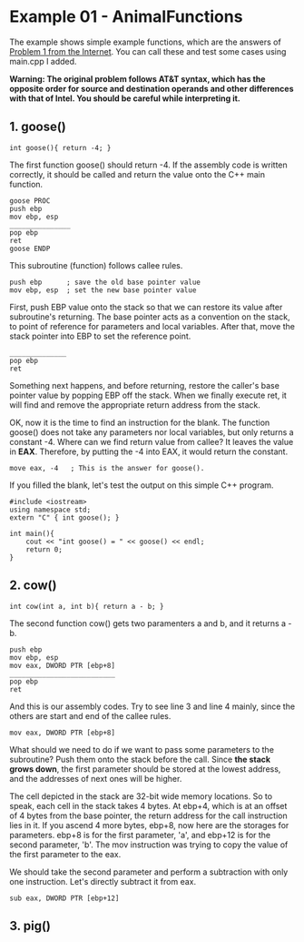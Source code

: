 # Example 01 - AnimalFunctions
The example shows simple example functions, which are the answers of [Problem 1 from the Internet](https://www.cs.cmu.edu/afs/cs/academic/class/15213-s03/www/asm_examples.pdf).
You can call these and test some cases using main.cpp I added.

**Warning: The original problem follows AT&T syntax, which has the opposite order for source and destination operands and other differences with that of Intel. You should be careful while interpreting it.**

## 1. goose()
    int goose(){ return -4; }

The first function goose() should return -4. If the assembly code is written correctly, it should be called and return the value onto the C++ main function.

    goose PROC
    push ebp
    mov ebp, esp
    _______________
    pop ebp
    ret
    goose ENDP
    
This subroutine (function) follows callee rules.

    push ebp      ; save the old base pointer value
    mov ebp, esp  ; set the new base pointer value

First, push EBP value onto the stack so that we can restore its value after subroutine's returning. The base pointer acts as a convention on the stack, to point of reference for parameters and local variables. After that, move the stack pointer into EBP to set the reference point.

    ______________
    pop ebp
    ret

Something next happens, and before returning, restore the caller's base pointer value by popping EBP off the stack. When we finally execute ret, it will find and remove the appropriate return address from the stack.

OK, now it is the time to find an instruction for the blank. The function goose() does not take any parameters nor local variables, but only returns a constant -4. Where can we find return value from callee? It leaves the value in **EAX**. Therefore, by putting the -4 into EAX, it would return the constant.

    move eax, -4   ; This is the answer for goose().
    
If you filled the blank, let's test the output on this simple C++ program.

    #include <iostream>
    using namespace std;
    extern "C" { int goose(); }
    
    int main(){
	    cout << "int goose() = " << goose() << endl;  
        return 0;
    }
    
## 2. cow()
	int cow(int a, int b){ return a - b; }

The second function cow() gets two paramenters a and b, and it returns a - b.

	push ebp
	mov ebp, esp
	mov eax, DWORD PTR [ebp+8]
	__________________________
	pop ebp
	ret
	
And this is our assembly codes. Try to see line 3 and line 4 mainly, since the others are start and end of the callee rules.

	mov eax, DWORD PTR [ebp+8]
	
What should we need to do if we want to pass some parameters to the subroutine? Push them onto the stack before the call. Since **the stack grows down**, the first parameter should be stored at the lowest address, and the addresses of next ones will be higher.

The cell depicted in the stack are 32-bit wide memory locations. So to speak, each cell in the stack takes 4 bytes. At ebp+4, which is at an offset of 4 bytes from the base pointer, the return address for the call instruction lies in it. If you ascend 4 more bytes, ebp+8, now here are the storages for parameters. ebp+8 is for the first parameter, 'a', and ebp+12 is for the second parameter, 'b'. The mov instruction was trying to copy the value of the first parameter to the eax.

We should take the second parameter and perform a subtraction with only one instruction. Let's directly subtract it from eax.

	sub eax, DWORD PTR [ebp+12]

## 3. pig()
